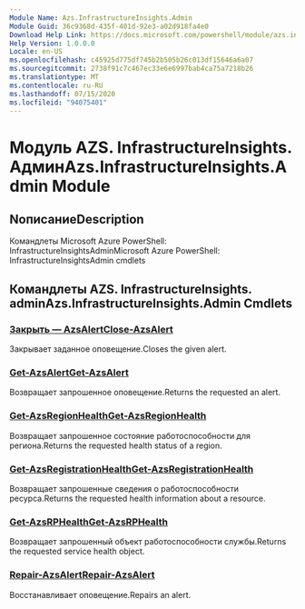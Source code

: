 ```yaml
---
Module Name: Azs.InfrastructureInsights.Admin
Module Guid: 36c9368d-435f-401d-92e3-a02d918fa4e0
Download Help Link: https://docs.microsoft.com/powershell/module/azs.infrastructureinsights.admin
Help Version: 1.0.0.0
Locale: en-US
ms.openlocfilehash: c45925d775df745b2b505b26c013df15646a6a07
ms.sourcegitcommit: 2738f91c7c467ec33e6e6997bab4ca75a7218b26
ms.translationtype: MT
ms.contentlocale: ru-RU
ms.lasthandoff: 07/15/2020
ms.locfileid: "94075401"
---
```

# <span data-ttu-id="2e20d-101">Модуль AZS. InfrastructureInsights. Админ</span><span class="sxs-lookup"><span data-stu-id="2e20d-101">Azs.InfrastructureInsights.Admin Module</span></span>
## <span data-ttu-id="2e20d-102">Nописание</span><span class="sxs-lookup"><span data-stu-id="2e20d-102">Description</span></span>
<span data-ttu-id="2e20d-103">Командлеты Microsoft Azure PowerShell: InfrastructureInsightsAdmin</span><span class="sxs-lookup"><span data-stu-id="2e20d-103">Microsoft Azure PowerShell: InfrastructureInsightsAdmin cmdlets</span></span>

## <span data-ttu-id="2e20d-104">Командлеты AZS. InfrastructureInsights. admin</span><span class="sxs-lookup"><span data-stu-id="2e20d-104">Azs.InfrastructureInsights.Admin Cmdlets</span></span>
### [<span data-ttu-id="2e20d-105">Закрыть — AzsAlert</span><span class="sxs-lookup"><span data-stu-id="2e20d-105">Close-AzsAlert</span></span>](Close-AzsAlert.md)
<span data-ttu-id="2e20d-106">Закрывает заданное оповещение.</span><span class="sxs-lookup"><span data-stu-id="2e20d-106">Closes the given alert.</span></span>

### [<span data-ttu-id="2e20d-107">Get-AzsAlert</span><span class="sxs-lookup"><span data-stu-id="2e20d-107">Get-AzsAlert</span></span>](Get-AzsAlert.md)
<span data-ttu-id="2e20d-108">Возвращает запрошенное оповещение.</span><span class="sxs-lookup"><span data-stu-id="2e20d-108">Returns the requested an alert.</span></span>

### [<span data-ttu-id="2e20d-109">Get-AzsRegionHealth</span><span class="sxs-lookup"><span data-stu-id="2e20d-109">Get-AzsRegionHealth</span></span>](Get-AzsRegionHealth.md)
<span data-ttu-id="2e20d-110">Возвращает запрошенное состояние работоспособности для региона.</span><span class="sxs-lookup"><span data-stu-id="2e20d-110">Returns the requested health status of a region.</span></span>

### [<span data-ttu-id="2e20d-111">Get-AzsRegistrationHealth</span><span class="sxs-lookup"><span data-stu-id="2e20d-111">Get-AzsRegistrationHealth</span></span>](Get-AzsRegistrationHealth.md)
<span data-ttu-id="2e20d-112">Возвращает запрошенные сведения о работоспособности ресурса.</span><span class="sxs-lookup"><span data-stu-id="2e20d-112">Returns the requested health information about a resource.</span></span>

### [<span data-ttu-id="2e20d-113">Get-AzsRPHealth</span><span class="sxs-lookup"><span data-stu-id="2e20d-113">Get-AzsRPHealth</span></span>](Get-AzsRPHealth.md)
<span data-ttu-id="2e20d-114">Возвращает запрошенный объект работоспособности службы.</span><span class="sxs-lookup"><span data-stu-id="2e20d-114">Returns the requested service health object.</span></span>

### [<span data-ttu-id="2e20d-115">Repair-AzsAlert</span><span class="sxs-lookup"><span data-stu-id="2e20d-115">Repair-AzsAlert</span></span>](Repair-AzsAlert.md)
<span data-ttu-id="2e20d-116">Восстанавливает оповещение.</span><span class="sxs-lookup"><span data-stu-id="2e20d-116">Repairs an alert.</span></span>

